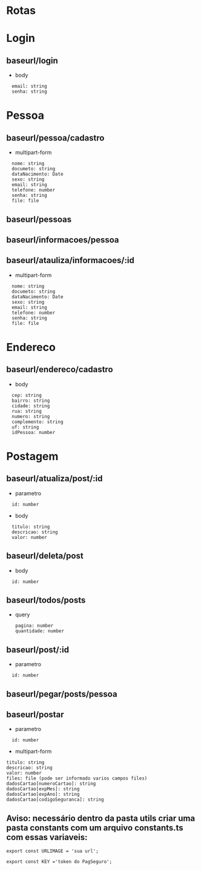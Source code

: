 # Rotas

# Login

## baseurl/login

- body

```
  email: string
  senha: string
```

# Pessoa

## baseurl/pessoa/cadastro

- multipart-form

```
  nome: string
  documeto: string
  dataNacimento: Date
  sexo: string
  email: string
  telefone: number
  senha: string
  file: file
```

## baseurl/pessoas

## baseurl/informacoes/pessoa

## baseurl/atauliza/informacoes/:id

- multipart-form

```
  nome: string
  documeto: string
  dataNacimento: Date
  sexo: string
  email: string
  telefone: number
  senha: string
  file: file
```

# Endereco

## baseurl/endereco/cadastro

- body

```
  cep: string
  bairro: string
  cidade: string
  rua: string
  numero: string
  complemento: string
  uf: string
  idPessoa: number
```

# Postagem

## baseurl/atualiza/post/:id

- parametro

```
  id: number
```

- body

```
  titulo: string
  descricao: string
  valor: number
```

## baseurl/deleta/post

- body

```
  id: number
```

## baseurl/todos/posts

- query
  ```
  pagina: number
  quantidade: number
  ```

## baseurl/post/:id

- parametro

```
  id: number
```

## baseurl/pegar/posts/pessoa

## baseurl/postar

- parametro

```
  id: number
```

- multipart-form

```
titulo: string
descricao: string
valor: number
files: file (pode ser informado varios campos files)
dadosCartao[numeroCartao]: string
dadosCartao[expMes]: string
dadosCartao[expAno]: string
dadosCartao[codigoSeguranca]: string
```

## Aviso: necessário dentro da pasta utils criar uma pasta constants com um arquivo constants.ts com essas variaveis:

```
export const URLIMAGE = 'sua url';
```

```
export const KEY ='token do PagSeguro';
```

